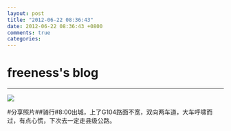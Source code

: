 ```yaml
---
layout: post
title: "2012-06-22 08:36:43"
date: 2012-06-22 08:36:43 +0800
comments: true
categories: 
---
```


# freeness's blog

----------

![](http://okqmqrbgo.bkt.clouddn.com/201206220836431.jpg)

>
\#分享照片\#\#骑行\#8:00出城，上了G104路面不宽，双向两车道，大车呼啸而过，有点心慌，下次去一定走县级公路。